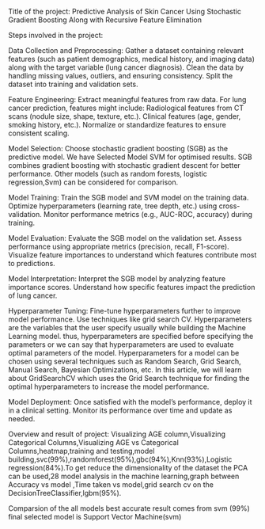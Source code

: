 Title of the project: Predictive Analysis of Skin Cancer Using Stochastic Gradient Boosting Along with Recursive Feature Elimination

Steps involved in the project:

Data Collection and Preprocessing:
Gather a dataset containing relevant features (such as patient demographics, medical history, and imaging data) along with the target variable (lung cancer diagnosis).
Clean the data by handling missing values, outliers, and ensuring consistency.
Split the dataset into training and validation sets.

Feature Engineering:
Extract meaningful features from raw data. For lung cancer prediction, features might include:
Radiological features from CT scans (nodule size, shape, texture, etc.).
Clinical features (age, gender, smoking history, etc.).
Normalize or standardize features to ensure consistent scaling.

Model Selection:
Choose stochastic gradient boosting (SGB) as the predictive model.
We have Selected Model SVM for optimised results. 
SGB combines gradient boosting with stochastic gradient descent for better performance.
Other models (such as random forests, logistic regression,Svm) can be considered for comparison.


Model Training:
Train the SGB model and SVM model on the training data.
Optimize hyperparameters (learning rate, tree depth, etc.) using cross-validation.
Monitor performance metrics (e.g., AUC-ROC, accuracy) during training.

Model Evaluation:
Evaluate the SGB model on the validation set.
Assess performance using appropriate metrics (precision, recall, F1-score).
Visualize feature importances to understand which features contribute most to predictions.

Model Interpretation:
Interpret the SGB model by analyzing feature importance scores.
Understand how specific features impact the prediction of lung cancer.

Hyperparameter Tuning:
Fine-tune hyperparameters further to improve model performance.
Use techniques like grid search CV.
Hyperparameters are the variables that the user specify usually while building the Machine Learning model. thus, hyperparameters are specified before specifying the parameters or we can say that hyperparameters are used to evaluate optimal parameters of the model. 
Hyperparameters for a model can be chosen using several techniques such as Random Search, Grid Search, Manual Search, Bayesian Optimizations, etc. In this article, we will learn about GridSearchCV which uses the Grid Search technique for finding the optimal hyperparameters to increase the model performance.

Model Deployment:
Once satisfied with the model’s performance, deploy it in a clinical setting.
Monitor its performance over time and update as needed.

Overview and result of project:
Visualizing AGE column,Visualizing Categorical Columns,Visualizing AGE vs Categorical Columns,heatmap,training and testing,model building,svc(99%),randomforest(95%),gbc(94%),Knn(93%),Logistic regression(84%).To get reduce the dimensionality of the dataset the PCA can be used,28 model analysis in the machine learning,graph between Accuracy vs model ,Time taken vs model,grid search cv on the DecisionTreeClassifier,lgbm(95%).

Comparsion of the all models best accurate result comes from svm (99%)
final selected model is Support Vector Machine(svm) 
